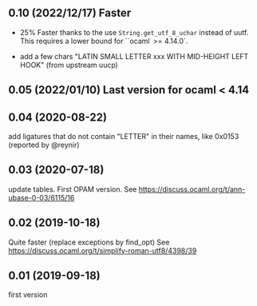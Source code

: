 ## 0.10 (2022/12/17) Faster

* 25% Faster thanks to the use `String.get_utf_8_uchar` instead of
  uutf. This requires a lower bound for ``ocaml` `>= 4.14.0`.

* add a few chars "LATIN SMALL LETTER xxx WITH MID-HEIGHT LEFT HOOK"
(from upstream uucp)

## 0.05 (2022/01/10) Last version for ocaml < 4.14

## 0.04 (2020-08-22)

add ligatures that do not contain "LETTER" in their names, like 0x0153
(reported by @reynir)

## 0.03 (2020-07-18)

update tables.
First OPAM version.
See https://discuss.ocaml.org/t/ann-ubase-0-03/6115/16


## 0.02 (2019-10-18)

Quite faster (replace exceptions by find_opt)
See https://discuss.ocaml.org/t/simplify-roman-utf8/4398/39

## 0.01 (2019-09-18)

first version

